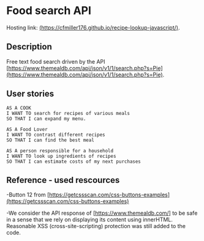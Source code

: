# Food search API

Hosting link: [(https://cfmiller176.github.io/recipe-lookup-javascript/)](https://cfmiller176.github.io/recipe-lookup-javascript/).

## Description

Free text food search driven by the API [https://www.themealdb.com/api/json/v1/1/search.php?s=Pie](https://www.themealdb.com/api/json/v1/1/search.php?s=Pie).

## User stories

```
AS A COOK
I WANT TO search for recipes of various meals
SO THAT I can expand my menu.

AS A Food Lover
I WANT TO contrast different recipes 
SO THAT I can find the best meal

AS A person responsible for a household
I WANT TO look up ingredients of recipes
SO THAT I can estimate costs of my next purchases
```

## Reference - used rescources

-Button 12 from [https://getcssscan.com/css-buttons-examples](https://getcssscan.com/css-buttons-examples)

-We consider the API response of [https://www.themealdb.com/] to be safe in a sense that we rely on displaying its content using innerHTML. Reasonable XSS (cross-site-scripting) protection was still added to the code.